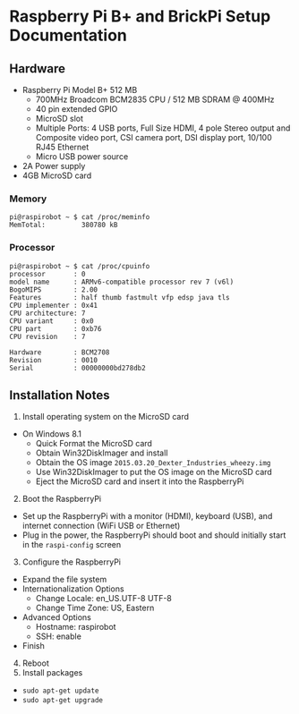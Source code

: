 # Raspberry Pi B+ and BrickPi Setup Documentation

## Hardware

- Raspberry Pi Model B+ 512 MB
  - 700MHz Broadcom BCM2835 CPU / 512 MB SDRAM @ 400MHz
  - 40 pin extended GPIO
  - MicroSD slot
  - Multiple Ports: 4 USB ports, Full Size HDMI, 4 pole Stereo output and Composite video port, CSI camera port, DSI display port, 10/100 RJ45 Ethernet
  - Micro USB power source
- 2A Power supply
- 4GB MicroSD card

### Memory

```
pi@raspirobot ~ $ cat /proc/meminfo
MemTotal:         380780 kB
```

### Processor

```
pi@raspirobot ~ $ cat /proc/cpuinfo
processor       : 0
model name      : ARMv6-compatible processor rev 7 (v6l)
BogoMIPS        : 2.00
Features        : half thumb fastmult vfp edsp java tls
CPU implementer : 0x41
CPU architecture: 7
CPU variant     : 0x0
CPU part        : 0xb76
CPU revision    : 7

Hardware        : BCM2708
Revision        : 0010
Serial          : 00000000bd278db2
```

## Installation Notes

1. Install operating system on the MicroSD card
  - On Windows 8.1
    - Quick Format the MicroSD card
    - Obtain Win32DiskImager and install
    - Obtain the OS image `2015.03.20_Dexter_Industries_wheezy.img`
    - Use Win32DiskImager to put the OS image on the MicroSD card
    - Eject the MicroSD card and insert it into the RaspberryPi
2. Boot the RaspberryPi
  - Set up the RaspberryPi with a monitor (HDMI), keyboard (USB), and internet connection (WiFi USB or Ethernet)
  - Plug in the power, the RaspberryPi should boot and should initially start in the `raspi-config` screen
3. Configure the RaspberryPi
  - Expand the file system
  - Internationalization Options
    - Change Locale: en_US.UTF-8 UTF-8
    - Change Time Zone: US, Eastern
  - Advanced Options
    - Hostname: raspirobot
    - SSH: enable
  - Finish
4. Reboot
5. Install packages
  - `sudo apt-get update`
  - `sudo apt-get upgrade`

